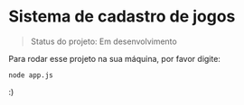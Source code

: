 # Sistema de cadastro de jogos

>Status do projeto: Em desenvolvimento

Para rodar esse projeto na sua máquina, por favor digite:

```
node app.js
```
:)